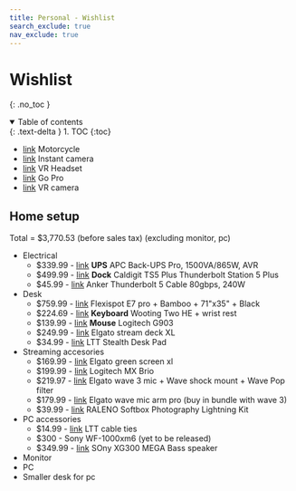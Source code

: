 ```yaml
---
title: Personal - Wishlist
search_exclude: true
nav_exclude: true
---
```


<!-- prettier-ignore-start -->
# Wishlist
{: .no_toc }

<details open markdown="block">
  <summary>
    Table of contents
  </summary>
  {: .text-delta }
1. TOC
{:toc}
</details>

<!-- prettier-ignore-end -->

-   [link](https://www.royalenfield.com/us/en/motorcycles/bullet-350/) Motorcycle
-   [link](https://instax.com/) Instant camera
-   [link](https://pimax.com/pages/pimax-12k) VR Headset
-   [link](https://gopro.com/en/us/) Go Pro
-   [link](https://www.insta360.com/) VR camera

## Home setup

Total = $3,770.53 (before sales tax) (excluding monitor, pc)

-   Electrical
    -   $339.99 - [link](https://www.apc.com/us/en/product/BR1500G/apc-backups-pro-1500va-865w-tower-120v-10x-nema-515r-outlets-avr-lcd-user-replaceable-battery/?range=61888-apc-backups-pro&parent-subcategory-id=88975&selectedNodeId=27590292604) **UPS** APC Back-UPS Pro, 1500VA/865W, AVR
    -   $499.99 - [link](https://www.caldigit.com/thunderbolt-5-dock-ts5-plus/) **Dock** Caldigit TS5 Plus Thunderbolt Station 5 Plus
    -   $45.99 - [link](https://www.anker.com/products/a84n1?variant=44959983009942) Anker Thunderbolt 5 Cable 80gbps, 240W
-   Desk
    -   $759.99 - [link](https://www.flexispot.com/flexispot-best-standing-desk-e7pro) Flexispot E7 pro + Bamboo + 71"x35" + Black
    -   $224.69 - [link](https://wooting.io/wooting-two-he) **Keyboard** Wooting Two HE + wrist rest
    -   $139.99 - [link](https://www.logitechg.com/en-us/products/gaming-mice/g903-hero-wireless-gaming-mouse.html) **Mouse** Logitech G903
    -   $249.99 - [link](https://www.elgato.com/us/en/p/stream-deck-xl) Elgato stream deck XL
    -   $34.99 - [link](https://www.lttstore.com/products/stealth-desk-pad?variant=40023058874471) LTT Stealth Desk Pad
-   Streaming accesories
    -   $169.99 - [link](https://www.elgato.com/us/en/p/green-screen-xl) Elgato green screen xl
    -   $199.99 - [link](https://www.logitech.com/en-us/shop/p/mx-brio-4k-webcam.960-001558) Logitech MX Brio
    -   $219.97 - [link](https://www.elgato.com/us/en/p/wave-3-black) Elgato wave 3 mic + Wave shock mount + Wave Pop filter
    -   $179.99 - [link](https://www.elgato.com/us/en/p/wave-mic-arm-pro-black) Elgato wave mic arm pro (buy in bundle with wave 3)
    -   $39.99 - [link](https://www.amazon.com/Lighting-Photography-Equipment-Continuous-Recording/dp/B0B5QGZP6Y/ref=sr_1_8?crid=A7A61MJ5CRVO&qid=1751528069&sprefix=continous%2Bsoftbox%2Blight%2Caps%2C117&sr=8-8&th=1) RALENO Softbox Photography Lightning Kit
-   PC accessories
    -   $14.99 - [link](https://www.lttstore.com/products/cable-ties?variant=41233923571815) LTT cable ties
    -   $300 - Sony WF-1000xm6 (yet to be released)
    -   $349.99 - [link](https://electronics.sony.com/audio/speakers/wireless-speakers/p/srsxg300-bz) SOny XG300 MEGA Bass speaker
-   Monitor
-   PC
-   Smaller desk for pc
